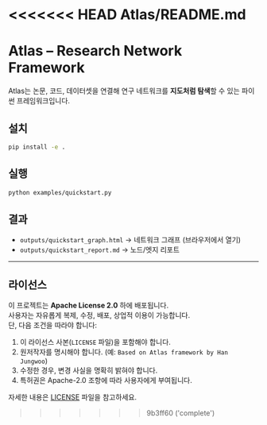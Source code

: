 <<<<<<< HEAD
Atlas/README.md
=======
# Atlas – Research Network Framework

Atlas는 논문, 코드, 데이터셋을 연결해 연구 네트워크를 **지도처럼 탐색**할 수 있는 파이썬 프레임워크입니다.

## 설치
```bash
pip install -e .
```

## 실행
```bash
python examples/quickstart.py
```

## 결과
- `outputs/quickstart_graph.html` → 네트워크 그래프 (브라우저에서 열기)
- `outputs/quickstart_report.md` → 노드/엣지 리포트

---

## 라이선스
이 프로젝트는 **Apache License 2.0** 하에 배포됩니다.  
사용자는 자유롭게 복제, 수정, 배포, 상업적 이용이 가능합니다.  
단, 다음 조건을 따라야 합니다:

1. 이 라이선스 사본(`LICENSE` 파일)을 포함해야 합니다.  
2. 원저작자를 명시해야 합니다. (예: `Based on Atlas framework by Han Jungwoo`)  
3. 수정한 경우, 변경 사실을 명확히 밝혀야 합니다.  
4. 특허권은 Apache-2.0 조항에 따라 사용자에게 부여됩니다.  

자세한 내용은 [LICENSE](./LICENSE) 파일을 참고하세요.
>>>>>>> 9b3ff60 ('complete')
